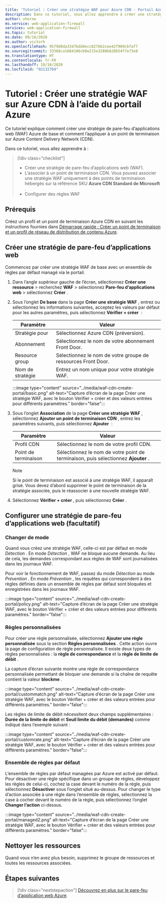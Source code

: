 ```yaml
---
title: 'Tutoriel : Créer une stratégie WAF pour Azure CDN - Portail Azure'
description: Dans ce tutoriel, vous allez apprendre à créer une stratégie de pare-feu d’applications web (WAF) sur Azure CDN à l’aide du portail Azure.
author: vhorne
ms.service: web-application-firewall
services: web-application-firewall
ms.topic: tutorial
ms.date: 09/16/2020
ms.author: victorh
ms.openlocfilehash: 9579d0da3347bdd4ecc627662cee42f909cbfaf7
ms.sourcegitcommit: 33368ca1684106cb0e215e3280b828b54f7e73e8
ms.translationtype: HT
ms.contentlocale: fr-FR
ms.lasthandoff: 10/16/2020
ms.locfileid: "92132769"
---
```

# <a name="tutorial-create-a-waf-policy-on-azure-cdn-using-the-azure-portal"></a>Tutoriel : Créer une stratégie WAF sur Azure CDN à l’aide du portail Azure

Ce tutoriel explique comment créer une stratégie de pare-feu d’applications web (WAF) Azure de base et comment l’appliquer à un point de terminaison sur Azure Content Delivery Network (CDN).

Dans ce tutoriel, vous allez apprendre à :

> [!div class="checklist"]
> * Créer une stratégie de pare-feu d’applications web (WAF).
> * L’associer à un point de terminaison CDN. Vous pouvez associer une stratégie WAF uniquement à des points de terminaison hébergés sur la référence SKU **Azure CDN Standard de Microsoft** .
> * Configurer des règles WAF

## <a name="prerequisites"></a>Prérequis

Créez un profil et un point de terminaison Azure CDN en suivant les instructions fournies dans [Démarrage rapide : Créer un point de terminaison et un profil de réseau de distribution de contenu Azure](../../cdn/cdn-create-new-endpoint.md). 

## <a name="create-a-web-application-firewall-policy"></a>Créer une stratégie de pare-feu d’applications web

Commencez par créer une stratégie WAF de base avec un ensemble de règles par défaut managé via le portail.

1. Dans l’angle supérieur gauche de l’écran, sélectionnez **Créer une ressource** > recherchez **WAF** > sélectionnez **Pare-feu d’applications web** > sélectionnez **Créer** .
2. Sous l’onglet **De base** dans la page **Créer une stratégie WAF** , entrez ou sélectionnez les informations suivantes, acceptez les valeurs par défaut pour les autres paramètres, puis sélectionnez **Vérifier + créer**  :

    | Paramètre                 | Valeur                                              |
    | ---                     | ---                                                |
    | Stratégie pour            |Sélectionnez Azure CDN (préversion).|
    | Abonnement            |Sélectionnez le nom de votre abonnement Front Door.|
    | Resource group          |Sélectionnez le nom de votre groupe de ressources Front Door.|
    | Nom de stratégie             |Entrez un nom unique pour votre stratégie WAF.|

   :::image type="content" source="../media/waf-cdn-create-portal/basic.png" alt-text="Capture d’écran de la page Créer une stratégie WAF, avec le bouton Vérifier + créer et des valeurs entrées pour différents paramètres." border="false":::

3. Sous l’onglet **Association** de la page **Créer une stratégie WAF** , sélectionnez **Ajouter un point de terminaison CDN** , entrez les paramètres suivants, puis sélectionnez **Ajouter**  :

    | Paramètre                 | Valeur                                              |
    | ---                     | ---                                                |
    | Profil CDN              | Sélectionnez le nom de votre profil CDN.|
    | Point de terminaison           | Sélectionnez le nom de votre point de terminaison, puis sélectionnez **Ajouter** .|
    
    > [!NOTE]
    > Si le point de terminaison est associé à une stratégie WAF, il apparaît grisé. Vous devez d’abord supprimer le point de terminaison de la stratégie associée, puis le réassocier à une nouvelle stratégie WAF.
1. Sélectionnez **Vérifier + créer** , puis sélectionnez **Créer** .

## <a name="configure-web-application-firewall-policy-optional"></a>Configurer une stratégie de pare-feu d’applications web (facultatif)

### <a name="change-mode"></a>Changer de mode

Quand vous créez une stratégie WAF, celle-ci est par défaut en mode *Détection* . En mode *Détection* , WAF ne bloque aucune demande. Au lieu de cela, les demandes correspondant aux règles de WAF sont journalisées dans les journaux WAF.

Pour voir le fonctionnement de WAF, passez du mode *Détection* au mode *Prévention* . En mode *Prévention* , les requêtes qui correspondent à des règles définies dans un ensemble de règles par défaut sont bloquées et enregistrées dans les journaux WAF.

 :::image type="content" source="../media/waf-cdn-create-portal/policy.png" alt-text="Capture d’écran de la page Créer une stratégie WAF, avec le bouton Vérifier + créer et des valeurs entrées pour différents paramètres." border="false":::

### <a name="custom-rules"></a>Règles personnalisées

Pour créer une règle personnalisée, sélectionnez **Ajouter une règle personnalisée** sous la section **Règles personnalisées** . Cette action ouvre la page de configuration de règle personnalisée. Il existe deux types de règles personnalisées : la **règle de correspondance** et la **règle de limite de débit** .

La capture d’écran suivante montre une règle de correspondance personnalisée permettant de bloquer une demande si la chaîne de requête contient la valeur **blockme** .

:::image type="content" source="../media/waf-cdn-create-portal/custommatch.png" alt-text="Capture d’écran de la page Créer une stratégie WAF, avec le bouton Vérifier + créer et des valeurs entrées pour différents paramètres." border="false":::

Les règles de limite de débit nécessitent deux champs supplémentaires : **Durée de la limite de débit** et **Seuil limite du débit (demandes)** comme indiqué dans l’exemple suivant :

:::image type="content" source="../media/waf-cdn-create-portal/customrate.png" alt-text="Capture d’écran de la page Créer une stratégie WAF, avec le bouton Vérifier + créer et des valeurs entrées pour différents paramètres." border="false":::

### <a name="default-rule-set-drs"></a>Ensemble de règles par défaut

L’ensemble de règles par défaut managées par Azure est activé par défaut. Pour désactiver une règle spécifique dans un groupe de règles, développez les règles de celui-ci, cochez la case devant le numéro de la règle, puis sélectionnez **Désactiver** sous l’onglet situé au-dessus. Pour changer le type d’action associée à une règle dans l’ensemble de règles, sélectionnez la case à cocher devant le numéro de la règle, puis sélectionnez l’onglet **Changer l’action** ci-dessus.

 :::image type="content" source="../media/waf-cdn-create-portal/managed2.png" alt-text="Capture d’écran de la page Créer une stratégie WAF, avec le bouton Vérifier + créer et des valeurs entrées pour différents paramètres." border="false":::

## <a name="clean-up-resources"></a>Nettoyer les ressources

Quand vous n’en avez plus besoin, supprimez le groupe de ressources et toutes les ressources associées.


## <a name="next-steps"></a>Étapes suivantes

> [!div class="nextstepaction"]
> [Découvrez en plus sur le pare-feu d’application web Azure](../overview.md).
